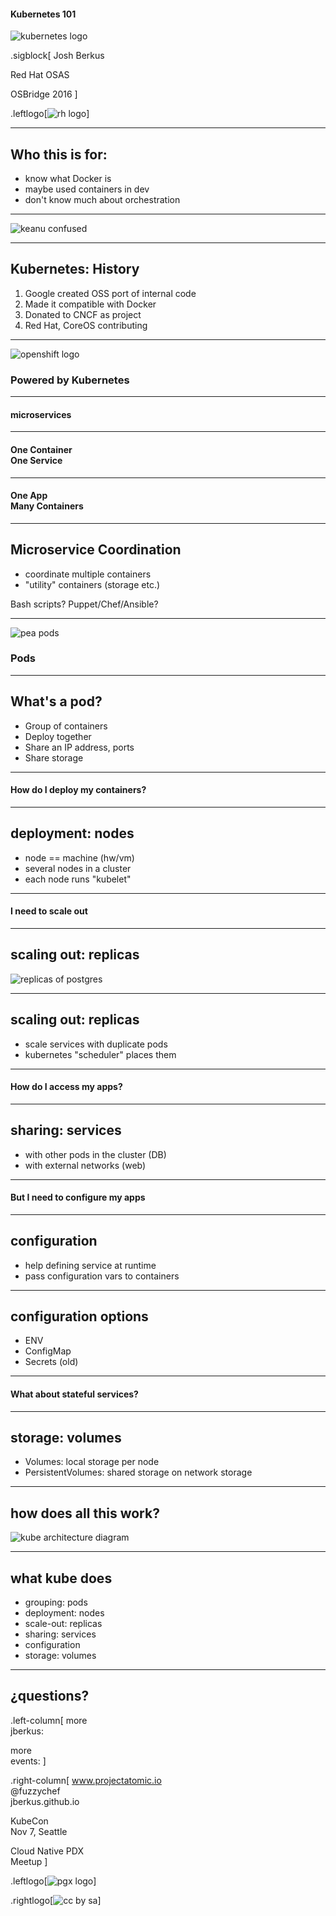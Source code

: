 
#### Kubernetes 101

![kubernetes logo](kube.png)

.sigblock[
Josh Berkus

Red Hat OSAS

OSBridge 2016
]

.leftlogo[![rh logo](red_hat_dingbat.png)]

---

## Who this is for:

* know what Docker is
* maybe used containers in dev
* don't know much about orchestration

---

![keanu confused](Conspiracy-Keanu.jpg)

---

## Kubernetes: History

1. Google created OSS port of internal code
2. Made it compatible with Docker
3. Donated to CNCF as project
4. Red Hat, CoreOS contributing

---

![openshift logo](OpenShift-Logo.png)

### Powered by Kubernetes

---

#### microservices

---

#### One Container<br />One Service

---

#### One App<br />Many Containers

---

## Microservice Coordination

* coordinate multiple containers
* "utility" containers (storage etc.)

Bash scripts?  Puppet/Chef/Ansible?

---

![pea pods](pods.jpg)

### Pods

---

## What's a pod?

* Group of containers
* Deploy together
* Share an IP address, ports
* Share storage

---

#### How do I deploy my containers?

---

## deployment: nodes

* node == machine (hw/vm)
* several nodes in a cluster
* each node runs "kubelet"

---

#### I need to scale out

---

## scaling out: replicas

![replicas of postgres](failover_3.png)

---

## scaling out: replicas

* scale services with duplicate pods
* kubernetes "scheduler" places them

---

#### How do I access my apps?

---

## sharing: services

* with other pods in the cluster (DB)
* with external networks (web)

---

#### But I need to configure my apps

---

## configuration

* help defining service at runtime
* pass configuration vars to containers

---

## configuration options

* ENV
* ConfigMap
* Secrets (old)

---

#### What about stateful services?

---

## storage: volumes

* Volumes: local storage per node
* PersistentVolumes: shared storage on network storage

---

## how does all this work?

![kube architecture diagram](Kubernetes_components.jpg)

---

## what kube does

* grouping: pods
* deployment: nodes
* scale-out: replicas
* sharing: services
* configuration
* storage: volumes

---

## ¿questions?

.left-column[
more<br />jberkus:




more<br />events:
]

.right-column[
www.projectatomic.io<br />
@fuzzychef<br />
jberkus.github.io

KubeCon<br />
Nov 7, Seattle

Cloud Native PDX<br />Meetup
]

.leftlogo[![pgx logo](red_hat_dingbat.png)]

.rightlogo[![cc by sa](by-sa.png)]
